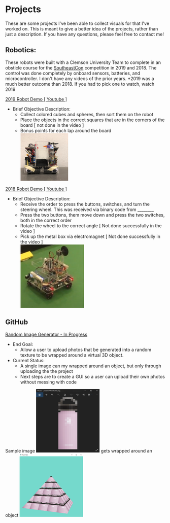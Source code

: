 # Projects
These are some projects I've been able to collect visuals for that I've worked on. This is meant to give a better idea of the projects,
rather than just a description. If you have any questions, please feel free to contact me!


## Robotics:
These robots were built with a Clemson University Team to complete in an obsticle course for the [SoutheastCon](https://attend.ieee.org/southeastcon-2021/) 
competition in 2019 and 2018. The control was done completely by onboard sensors, batteries, and microcontroller. I don't have any videos of the prior years. 
*2019 was a much better outcome than 2018. If you had to pick one to watch, watch 2019 

[2019 Robot Demo [ Youtube ] ](https://youtu.be/v7Fcc2j_vHM)
* Brief Objective Description:
    * Collect colored cubes and spheres, then sort them on the robot
    * Place the objects in the correct squares that are in the corners of the board [ not done in the video ]
    * Bonus points for each lap around the board 
<br /><img src="https://github.com/phooten/Portfolio/blob/main/reference/Robot_2019.jpg" width="150" height="150">


[2018 Robot Demo [ Youtube ] ](https://youtu.be/KLXMmuJMLeM)
* Brief Objective Description:
    * Receive the order to press the buttons, switches, and turn the steering wheel. This was received via binary code from ________
    * Press the two buttons, them move down and press the two switches, both in the correct order
    * Rotate the wheel to the correct angle [ Not done successfully in the video ]
    * Pick up the metal box via electromagnet [ Not done successfully in the video ]
<br /><img src="https://github.com/phooten/Portfolio/blob/main/reference/Robot_2018.PNG?raw=true" width="200" height="200">

## GitHub
[ Random Image Generator - In Progress](https://github.com/phooten/imageGenerator.git)
* End Goal: 
   * Allow a user to upload photos that be generated into a random texture to be wrapped around a virtual 3D object.
* Current Status:
   *  A single image can my wrapped around an object, but only through uploading the the project
   *  Next steps are to create a GUI so a user can upload their own photos without messing with code

Sample image <img src="https://github.com/phooten/Portfolio/blob/main/reference/Sample_Texture.png?raw=true" width="200" height="200"> gets wrapped around an object <img src="https://github.com/phooten/Portfolio/blob/main/reference/Wrapped_Texture.png?raw=true" width="200" height="200">

